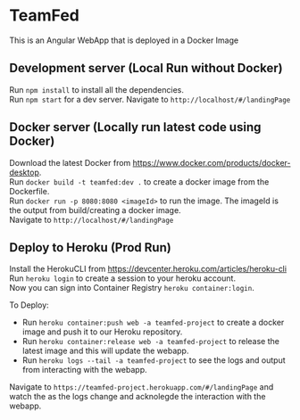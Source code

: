 # TeamFed

This is an Angular WebApp that is deployed in a Docker Image

## Development server (Local Run without Docker)

Run `npm install` to install all the dependencies.  
Run `npm start` for a dev server. Navigate to `http://localhost/#/landingPage`


## Docker server (Locally run latest code using Docker)

Download the latest Docker from https://www.docker.com/products/docker-desktop.  
Run `docker build -t teamfed:dev .` to create a docker image from the Dockerfile.   
Run `docker run -p 8080:8080 <imageId>` to run the image. The imageId is the output from build/creating a docker image.  
Navigate to `http://localhost/#/landingPage`

## Deploy to Heroku (Prod Run)

Install the HerokuCLI from https://devcenter.heroku.com/articles/heroku-cli  
Run `heroku login` to create a session to your heroku account.  
Now you can sign into Container Registry `heroku container:login`.  

To Deploy:
* Run `heroku container:push web -a teamfed-project` to create a docker image and push it to our Heroku repository.  
* Run `heroku container:release web -a teamfed-project` to release the latest image and this will update the webapp.  
* Run `heroku logs --tail -a teamfed-project` to see the logs and output from interacting with the webapp.  

Navigate to `https://teamfed-project.herokuapp.com/#/landingPage` and watch the as the logs change and acknolegde the interaction with the webapp.
